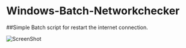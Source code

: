 # Windows-Batch-Networkchecker

##Simple Batch script for restart the internet connection. 

![ScreenShot](https://i.imgur.com/GCCzzV7.jpg)
